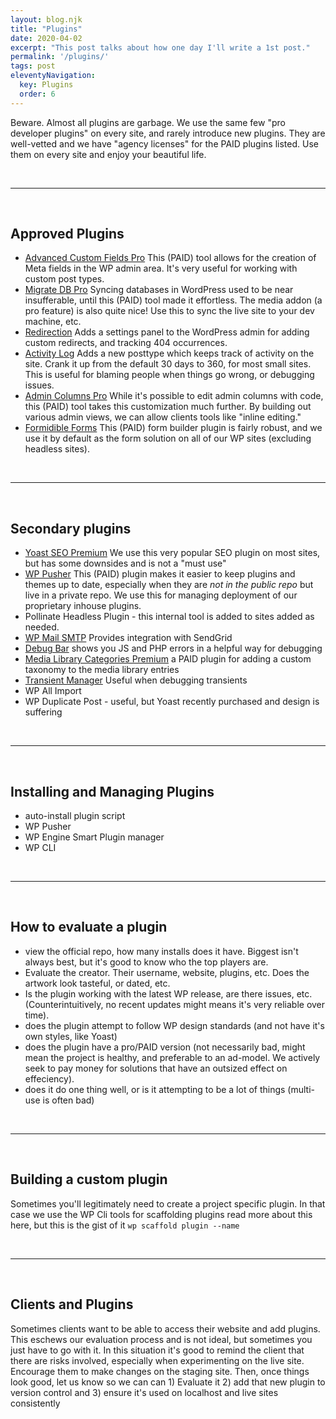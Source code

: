 ```yaml
---
layout: blog.njk
title: "Plugins"
date: 2020-04-02
excerpt: "This post talks about how one day I'll write a 1st post."
permalink: '/plugins/'
tags: post
eleventyNavigation:
  key: Plugins
  order: 6
---
```


Beware. Almost all plugins are garbage. We use the same few "pro developer plugins" on every site, and rarely introduce new plugins.
They are well-vetted and we have "agency licenses" for the PAID plugins listed. Use them on every site and enjoy your beautiful life. 

<br /><hr /><br />

## Approved Plugins
- [Advanced Custom Fields Pro](http://advancedcustomfields.com/)
This (PAID) tool allows for the creation of Meta fields in the WP admin area. It's very useful for working with custom post types.
- [Migrate DB Pro](https://deliciousbrains.com/wp-migrate-db-pro/)
Syncing databases in WordPress used to be near insufferable, until this (PAID) tool made it effortless. The media addon (a pro feature) is also quite nice! Use this to sync the live site to your dev machine, etc.
- [Redirection](https://redirection.me/)
Adds a settings panel to the WordPress admin for adding custom redirects, and tracking 404 occurrences.
- [Activity Log](https://activitylog.io/)
Adds a new posttype which keeps track of activity on the site. Crank it up from the default 30 days to 360, for most small sites. This is useful for blaming people when things go wrong, or debugging issues.
- [Admin Columns Pro](https://www.admincolumns.com/)
While it's possible to edit admin columns with code, this (PAID) tool takes this customization much further. By building out various admin views, we can allow clients tools like "inline editing."
- [Formidible Forms](https://formidableforms.com/)
This (PAID) form builder plugin is fairly robust, and we use it by default as the form solution on all of our WP sites (excluding headless sites).

<br /><hr /><br />

## Secondary plugins
- [Yoast SEO Premium](https://yoast.com) We use this very popular SEO plugin on most sites, but has some downsides and is not a "must use"
- [WP Pusher](http://wppusher.com/)
This (PAID) plugin makes it easier to keep plugins and themes up to date, especially when they are *not in the public repo* but live in a private repo. We use this for managing deployment of our proprietary inhouse plugins.
- Pollinate Headless Plugin - this internal tool is added to sites added as needed.
- [WP Mail SMTP](https://wordpress.org/plugins/wp-mail-smtp/) Provides integration with SendGrid
- [Debug Bar](https://wordpress.org/plugins/debug-bar/) shows you JS and PHP errors in a helpful way for debugging
- [Media Library Categories Premium](https://wordpress.org/plugins/wp-media-library-categories/) a PAID plugin for adding a custom taxonomy to the media library entries
- [Transient Manager](http://pippinsplugins.com/transients-manager) Useful when debugging transients
- WP All Import
- WP Duplicate Post - useful, but Yoast recently purchased and design is suffering

<br /><hr /><br />

## Installing and Managing Plugins
- auto-install plugin script
- WP Pusher
- WP Engine Smart Plugin manager
- WP CLI 

<br /><hr /><br />


## How to evaluate a plugin
- view the official repo, how many installs does it have. Biggest isn't always best, but it's good to know who the top players are.
- Evaluate the creator. Their username, website, plugins, etc. Does the artwork look tasteful, or dated, etc.
- Is the plugin working with the latest WP release, are there issues, etc. (Counterintuitively, no recent updates might means it's very reliable over time).
- does the plugin attempt to follow WP design standards (and not have it's own styles, like Yoast)
- does the plugin have a pro/PAID version (not necessarily bad, might mean the project is healthy, and preferable to an ad-model. We actively seek to pay money for solutions that have an outsized effect on effeciency).
- does it do one thing well, or is it attempting to be a lot of things (multi-use is often bad)

<br /><hr /><br />

## Building a custom plugin
Sometimes you'll legitimately need to create a project specific plugin. In that case we use the WP Cli tools for scaffolding plugins read more about this here, but this is the gist of it ```wp scaffold plugin --name```


<br /><hr /><br />


## Clients and Plugins
Sometimes clients want to be able to access their website and add plugins. This eschews our evaluation process and is not ideal, but sometimes you just have to go with it. In this situation it's good to remind the client that there are risks involved, especially when experimenting on the live site. Encourage them to make changes on the staging site. Then, once things look good, let us know so we can can 1) Evaluate it 2) add that new plugin to version control and 3) ensure it's used on localhost and live sites consistently


